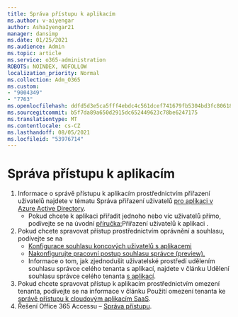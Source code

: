 ```yaml
---
title: Správa přístupu k aplikacím
ms.author: v-aiyengar
author: AshaIyengar21
manager: dansimp
ms.date: 01/25/2021
ms.audience: Admin
ms.topic: article
ms.service: o365-administration
ROBOTS: NOINDEX, NOFOLLOW
localization_priority: Normal
ms.collection: Adm_O365
ms.custom:
- "9004349"
- "7763"
ms.openlocfilehash: ddfd5d3e5ca5fff4ebdc4c561dcef741679fb5304bd3fc80618016dc90a0d19f
ms.sourcegitcommit: b5f7da89a650d2915dc652449623c78be6247175
ms.translationtype: MT
ms.contentlocale: cs-CZ
ms.lasthandoff: 08/05/2021
ms.locfileid: "53976714"
---
```

# <a name="manage-application-access"></a>Správa přístupu k aplikacím

1. Informace o správě přístupu k aplikacím prostřednictvím přiřazení uživatelů najdete v tématu Správa přiřazení uživatelů [pro aplikaci v Azure Active Directory](https://docs.microsoft.com/azure/active-directory/manage-apps/assign-user-or-group-access-portal).
    - Pokud chcete k aplikaci přiřadit jednoho nebo víc uživatelů přímo, podívejte se na úvodní [příručka:](https://docs.microsoft.com/azure/active-directory/manage-apps/assign-user-or-group-access-portal)Přiřazení uživatelů k aplikaci .
1. Pokud chcete spravovat přístup prostřednictvím oprávnění a souhlasu, podívejte se na
    - [Konfigurace souhlasu koncových uživatelů s aplikacemi](https://docs.microsoft.com/azure/active-directory/manage-apps/configure-user-consent?tabs=azure-portal) 
    - [Nakonfigurujte pracovní postup souhlasu správce (preview).](https://docs.microsoft.com/azure/active-directory/manage-apps/configure-admin-consent-workflow) 
    - Informace o tom, jak zjednodušit uživatelské prostředí udělením souhlasu správce celého tenanta s aplikací, najdete v článku Udělení souhlasu správce celého tenanta [s aplikací](https://docs.microsoft.com/azure/active-directory/manage-apps/grant-admin-consent). 
1. Pokud chcete spravovat přístup k aplikacím prostřednictvím omezení tenanta, podívejte se na informace v článku Použití omezení tenanta ke [správě přístupu k cloudovým aplikacím SaaS](https://docs.microsoft.com/azure/active-directory/manage-apps/tenant-restrictions). 
1. Řešení Office 365 Accessu – [Správa přístupu](https://docs.microsoft.com/office365/troubleshoot/access-management/cannot-add-guest-users-in-m365-admin-center).
